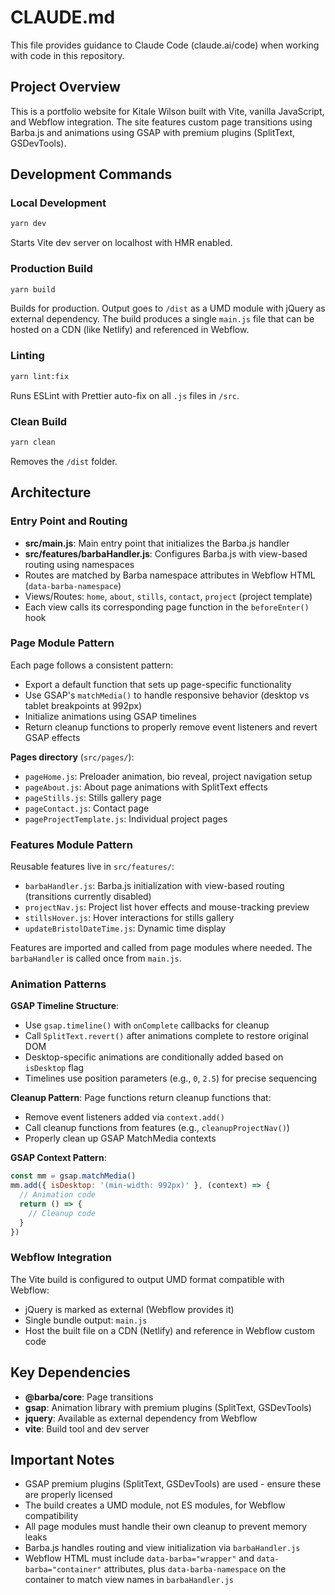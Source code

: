 # CLAUDE.md

This file provides guidance to Claude Code (claude.ai/code) when working with code in this repository.

## Project Overview

This is a portfolio website for Kitale Wilson built with Vite, vanilla JavaScript, and Webflow integration. The site features custom page transitions using Barba.js and animations using GSAP with premium plugins (SplitText, GSDevTools).

## Development Commands

### Local Development
```sh
yarn dev
```
Starts Vite dev server on localhost with HMR enabled.

### Production Build
```sh
yarn build
```
Builds for production. Output goes to `/dist` as a UMD module with jQuery as external dependency. The build produces a single `main.js` file that can be hosted on a CDN (like Netlify) and referenced in Webflow.

### Linting
```sh
yarn lint:fix
```
Runs ESLint with Prettier auto-fix on all `.js` files in `/src`.

### Clean Build
```sh
yarn clean
```
Removes the `/dist` folder.

## Architecture

### Entry Point and Routing
- **src/main.js**: Main entry point that initializes the Barba.js handler
- **src/features/barbaHandler.js**: Configures Barba.js with view-based routing using namespaces
- Routes are matched by Barba namespace attributes in Webflow HTML (`data-barba-namespace`)
- Views/Routes: `home`, `about`, `stills`, `contact`, `project` (project template)
- Each view calls its corresponding page function in the `beforeEnter()` hook

### Page Module Pattern
Each page follows a consistent pattern:
- Export a default function that sets up page-specific functionality
- Use GSAP's `matchMedia()` to handle responsive behavior (desktop vs tablet breakpoints at 992px)
- Initialize animations using GSAP timelines
- Return cleanup functions to properly remove event listeners and revert GSAP effects

**Pages directory** (`src/pages/`):
- `pageHome.js`: Preloader animation, bio reveal, project navigation setup
- `pageAbout.js`: About page animations with SplitText effects
- `pageStills.js`: Stills gallery page
- `pageContact.js`: Contact page
- `pageProjectTemplate.js`: Individual project pages

### Features Module Pattern
Reusable features live in `src/features/`:
- `barbaHandler.js`: Barba.js initialization with view-based routing (transitions currently disabled)
- `projectNav.js`: Project list hover effects and mouse-tracking preview
- `stillsHover.js`: Hover interactions for stills gallery
- `updateBristolDateTime.js`: Dynamic time display

Features are imported and called from page modules where needed. The `barbaHandler` is called once from `main.js`.

### Animation Patterns

**GSAP Timeline Structure**:
- Use `gsap.timeline()` with `onComplete` callbacks for cleanup
- Call `SplitText.revert()` after animations complete to restore original DOM
- Desktop-specific animations are conditionally added based on `isDesktop` flag
- Timelines use position parameters (e.g., `0`, `2.5`) for precise sequencing

**Cleanup Pattern**:
Page functions return cleanup functions that:
- Remove event listeners added via `context.add()`
- Call cleanup functions from features (e.g., `cleanupProjectNav()`)
- Properly clean up GSAP MatchMedia contexts

**GSAP Context Pattern**:
```js
const mm = gsap.matchMedia()
mm.add({ isDesktop: '(min-width: 992px)' }, (context) => {
  // Animation code
  return () => {
    // Cleanup code
  }
})
```

### Webflow Integration

The Vite build is configured to output UMD format compatible with Webflow:
- jQuery is marked as external (Webflow provides it)
- Single bundle output: `main.js`
- Host the built file on a CDN (Netlify) and reference in Webflow custom code

## Key Dependencies

- **@barba/core**: Page transitions
- **gsap**: Animation library with premium plugins (SplitText, GSDevTools)
- **jquery**: Available as external dependency from Webflow
- **vite**: Build tool and dev server

## Important Notes

- GSAP premium plugins (SplitText, GSDevTools) are used - ensure these are properly licensed
- The build creates a UMD module, not ES modules, for Webflow compatibility
- All page modules must handle their own cleanup to prevent memory leaks
- Barba.js handles routing and view initialization via `barbaHandler.js`
- Webflow HTML must include `data-barba="wrapper"` and `data-barba="container"` attributes, plus `data-barba-namespace` on the container to match view names in `barbaHandler.js`
